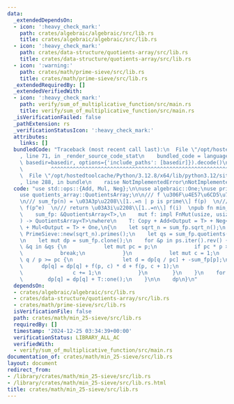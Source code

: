 ```yaml
---
data:
  _extendedDependsOn:
  - icon: ':heavy_check_mark:'
    path: crates/algebraic/algebraic/src/lib.rs
    title: crates/algebraic/algebraic/src/lib.rs
  - icon: ':heavy_check_mark:'
    path: crates/data-structure/quotients-array/src/lib.rs
    title: crates/data-structure/quotients-array/src/lib.rs
  - icon: ':warning:'
    path: crates/math/prime-sieve/src/lib.rs
    title: crates/math/prime-sieve/src/lib.rs
  _extendedRequiredBy: []
  _extendedVerifiedWith:
  - icon: ':heavy_check_mark:'
    path: verify/sum_of_multiplicative_function/src/main.rs
    title: verify/sum_of_multiplicative_function/src/main.rs
  _isVerificationFailed: false
  _pathExtension: rs
  _verificationStatusIcon: ':heavy_check_mark:'
  attributes:
    links: []
  bundledCode: "Traceback (most recent call last):\n  File \"/opt/hostedtoolcache/Python/3.12.8/x64/lib/python3.12/site-packages/onlinejudge_verify/documentation/build.py\"\
    , line 71, in _render_source_code_stat\n    bundled_code = language.bundle(stat.path,\
    \ basedir=basedir, options={'include_paths': [basedir]}).decode()\n          \
    \         ^^^^^^^^^^^^^^^^^^^^^^^^^^^^^^^^^^^^^^^^^^^^^^^^^^^^^^^^^^^^^^^^^^^^^^^^^^^^^^^^^\n\
    \  File \"/opt/hostedtoolcache/Python/3.12.8/x64/lib/python3.12/site-packages/onlinejudge_verify/languages/rust.py\"\
    , line 288, in bundle\n    raise NotImplementedError\nNotImplementedError\n"
  code: "use std::ops::{Add, Mul, Neg};\n\nuse algebraic::One;\nuse prime_sieve::PrimeSieve;\n\
    use quotients_array::QuotientsArray;\n\n/// f \u306F\u4E57\u6CD5\u7684\u95A2\u6570\
    \n/// sum_fp(n) = \u03A3p\u2208\\[1..=n | p is prime\\] f(p)  \n/// f(p, e) =\
    \ f(p^e)  \n/// return \u03A3i\u2208\\[1..=n\\] f(i)  \npub fn min_25_sieve<T>(\n\
    \    sum_fp: &QuotientsArray<T>,\n    mut f: impl FnMut(usize, usize) -> T,\n\
    ) -> QuotientsArray<T>\nwhere\n    T: Copy + Add<Output = T> + Neg<Output = T>\
    \ + Mul<Output = T> + One,\n{\n    let sqrt_n = sum_fp.sqrt_n();\n    let ps =\
    \ PrimeSieve::new(sqrt_n).primes();\n    let qs = sum_fp.quotients().to_vec();\n\
    \n    let mut dp = sum_fp.clone();\n    for &p in ps.iter().rev() {\n        for\
    \ &q in &qs {\n            let mut pc = p;\n            if pc * p > q {\n    \
    \            break;\n            }\n            let mut c = 1;\n            while\
    \ q / p >= pc {\n                let d = dp[q / pc] + -sum_fp[p];\n          \
    \      dp[q] = dp[q] + f(p, c) * d + f(p, c + 1);\n                pc *= p;\n\
    \                c += 1;\n            }\n        }\n    }\n    for &q in &qs {\n\
    \        dp[q] = dp[q] + T::one();\n    }\n\n    dp\n}\n"
  dependsOn:
  - crates/algebraic/algebraic/src/lib.rs
  - crates/data-structure/quotients-array/src/lib.rs
  - crates/math/prime-sieve/src/lib.rs
  isVerificationFile: false
  path: crates/math/min_25-sieve/src/lib.rs
  requiredBy: []
  timestamp: '2024-12-25 03:34:39+00:00'
  verificationStatus: LIBRARY_ALL_AC
  verifiedWith:
  - verify/sum_of_multiplicative_function/src/main.rs
documentation_of: crates/math/min_25-sieve/src/lib.rs
layout: document
redirect_from:
- /library/crates/math/min_25-sieve/src/lib.rs
- /library/crates/math/min_25-sieve/src/lib.rs.html
title: crates/math/min_25-sieve/src/lib.rs
---
```

